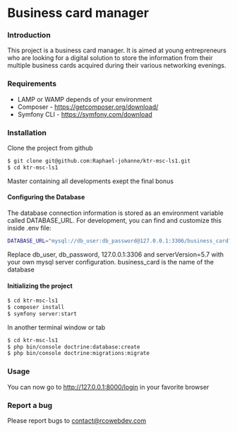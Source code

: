 # Business card manager

### Introduction

This project is a business card manager. It is aimed at young entrepreneurs who are looking for a digital
solution to store the information from their multiple business cards acquired during their various networking
evenings.

### Requirements

- LAMP or WAMP depends of your environment
- Composer - https://getcomposer.org/download/
- Symfony CLI - https://symfony.com/download

### Installation

Clone the project from github

```sh
$ git clone git@github.com:Raphael-johanne/ktr-msc-ls1.git
$ cd ktr-msc-ls1
```
Master containing all developments exept the final bonus

#### Configuring the Database

The database connection information is stored as an environment variable called DATABASE_URL. For development, you can find and customize this inside .env file:

```sh
DATABASE_URL="mysql://db_user:db_password@127.0.0.1:3306/business_card?serverVersion=5.7"
```

Replace db_user, db_password, 127.0.0.1:3306 and serverVersion=5.7 with your own mysql server configuration.
business_card is the name of the database

#### Initializing the project

```sh
$ cd ktr-msc-ls1
$ composer install
$ symfony server:start
```

In another terminal window or tab

```sh
$ cd ktr-msc-ls1
$ php bin/console doctrine:database:create
$ php bin/console doctrine:migrations:migrate
```

### Usage

You can now go to http://127.0.0.1:8000/login in your favorite browser

### Report a bug

Please report bugs to contact@rcowebdev.com
